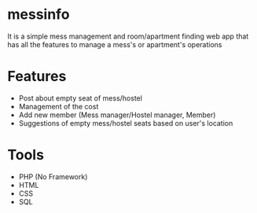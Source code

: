 # messinfo
It is a simple mess management and room/apartment finding web app that has all the features to manage a mess's or apartment's operations

# Features
* Post about empty seat of mess/hostel
* Management of the cost
* Add new member (Mess manager/Hostel manager, Member)
* Suggestions of empty mess/hostel seats based on user's location

# Tools
* PHP (No Framework)
* HTML
* CSS
* SQL
